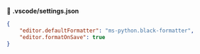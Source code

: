 📒 **.vscode/settings.json**

```json
{
    "editor.defaultFormatter": "ms-python.black-formatter",
    "editor.formatOnSave": true
}
```



